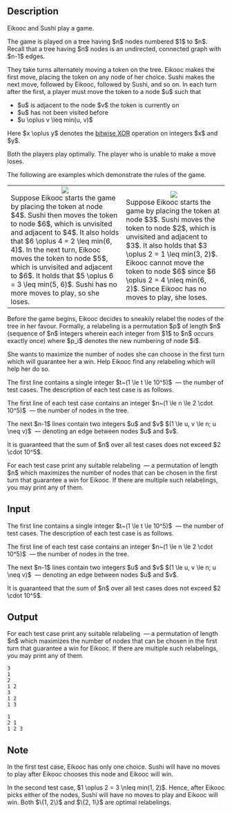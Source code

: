 ## Description

<div><p>Eikooc and Sushi play a game.</p><p>The game is played on a tree having $n$ nodes numbered $1$ to $n$. Recall that a tree having $n$ nodes is an undirected, connected graph with $n-1$ edges.</p><p>They take turns alternately moving a token on the tree. <span class="tex-font-style-bf">Eikooc makes the first move, placing the token</span> on any node of her choice. Sushi makes the next move, followed by Eikooc, followed by Sushi, and so on. In each turn after the first, a player must move the token to a node $u$ such that </p><ul> <li> $u$ is adjacent to the node $v$ the token is currently on </li><li> $u$ has not been visited before </li><li> $u \oplus v \leq min(u, v)$ </li></ul><p>Here $x \oplus y$ denotes the <a href="https://en.wikipedia.org/wiki/Bitwise_operation#XOR">bitwise XOR</a> operation on integers $x$ and $y$.</p><p>Both the players play optimally. The player who is unable to make a move loses.</p><p>The following are examples which demonstrate the rules of the game. </p><center> <table class="tex-tabular"><tbody><tr><td class="tex-tabular-text-align-left"><center> <img class="tex-graphics" src="file://g3LBQR2H.png" style="max-width: 100.0%;max-height: 100.0%;"> </center> <span class="tex-font-style-it">Suppose Eikooc starts the game by placing the token at node $4$. Sushi then moves the token to node $6$, which is unvisited and adjacent to $4$. It also holds that $6 \oplus 4 = 2 \leq min(6, 4)$. In the next turn, Eikooc moves the token to node $5$, which is unvisited and adjacent to $6$. It holds that $5 \oplus 6 = 3 \leq min(5, 6)$. Sushi has no more moves to play, so she loses.</span></td><td class="tex-tabular-text-align-left"><center> <img class="tex-graphics" src="file://9YChvj4h.png" style="max-width: 100.0%;max-height: 100.0%;"> </center> <span class="tex-font-style-it">Suppose Eikooc starts the game by placing the token at node $3$. Sushi moves the token to node $2$, which is unvisited and adjacent to $3$. It also holds that $3 \oplus 2 = 1 \leq min(3, 2)$. Eikooc cannot move the token to node $6$ since $6 \oplus 2 = 4 \nleq min(6, 2)$. Since Eikooc has no moves to play, she loses.</span></td></tr></tbody></table> </center><p>Before the game begins, Eikooc decides to sneakily relabel the nodes of the tree in her favour. Formally, a relabeling is a permutation $p$ of length $n$ (sequence of $n$ integers wherein each integer from $1$ to $n$ occurs exactly once) where $p_i$ denotes the new numbering of node $i$.</p><p>She wants to maximize the number of nodes she can choose in the first turn which will guarantee her a win. Help Eikooc find any relabeling which will help her do so. </p></div><div class="input-specification"><p>The first line contains a single integer $t~(1 \le t \le 10^5)$ &nbsp;— the number of test cases. The description of each test case is as follows.</p><p>The first line of each test case contains an integer $n~(1 \le n \le 2 \cdot 10^5)$ &nbsp;— the number of nodes in the tree.</p><p>The next $n-1$ lines contain two integers $u$ and $v$ $(1 \le u, v \le n; u \neq v)$ &nbsp;— denoting an edge between nodes $u$ and $v$.</p><p>It is guaranteed that the sum of $n$ over all test cases does not exceed $2 \cdot 10^5$.</p></div><div class="output-specification"><p>For each test case print any suitable relabeling &nbsp;— a permutation of length $n$ which maximizes the number of nodes that can be chosen in the first turn that guarantee a win for Eikooc. If there are multiple such relabelings, you may print any of them.</p></div>

## Input

<p>The first line contains a single integer $t~(1 \le t \le 10^5)$ &nbsp;— the number of test cases. The description of each test case is as follows.</p><p>The first line of each test case contains an integer $n~(1 \le n \le 2 \cdot 10^5)$ &nbsp;— the number of nodes in the tree.</p><p>The next $n-1$ lines contain two integers $u$ and $v$ $(1 \le u, v \le n; u \neq v)$ &nbsp;— denoting an edge between nodes $u$ and $v$.</p><p>It is guaranteed that the sum of $n$ over all test cases does not exceed $2 \cdot 10^5$.</p>

## Output

<p>For each test case print any suitable relabeling &nbsp;— a permutation of length $n$ which maximizes the number of nodes that can be chosen in the first turn that guarantee a win for Eikooc. If there are multiple such relabelings, you may print any of them.</p>





```input1
3
1
2
1 2
3
1 2
1 3
```




```output1
1
2 1
1 2 3
```



## Note

<p>In the first test case, Eikooc has only one choice. Sushi will have no moves to play after Eikooc chooses this node and Eikooc will win.</p><p>In the second test case, $1 \oplus 2 = 3 \nleq min(1, 2)$. Hence, after Eikooc picks either of the nodes, Sushi will have no moves to play and Eikooc will win. Both $\{1, 2\}$ and $\{2, 1\}$ are optimal relabelings.</p>
